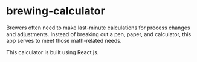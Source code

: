 # brewing-calculator
Brewers often need to make last-minute calculations for process changes and adjustments. Instead of breaking out a pen, paper, and calculator, this app serves to meet those math-related needs. 

This calculator is built using React.js. 
